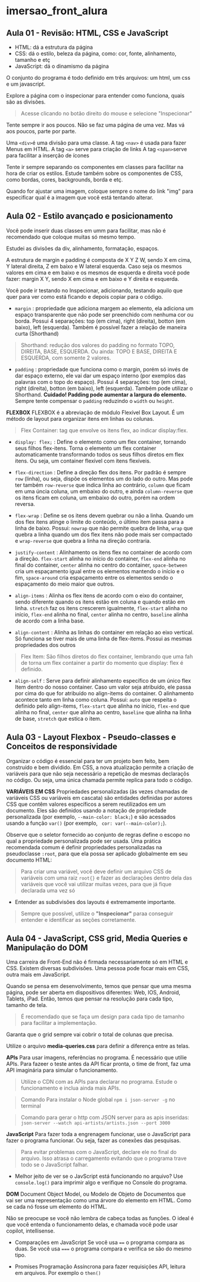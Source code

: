 # imersao_front_alura

## Aula 01 - Revisão: HTML, CSS e JavaScript

- HTML: dá a estrutura da página
- CSS: dá o estilo, beleza da página, como: cor, fonte, alinhamento, tamanho e etç
- JavaScript: dá o dinamismo da página

O conjunto do programa é todo definido em três arquivos: um html, um css e um javascript.

Explore a página com o inspecionar para entender como funciona, quais são as divisões.

> Acesse clicando no botão direito do mouse e selecione "Inspecionar"

Tente sempre ir aos poucos. Não se faz uma página de uma vez. Mas vá aos poucos, parte por parte.

Uma `<div>`é uma divisão para uma classe.
A tag `<nav>` é usada para fazer Menus em HTML.
A tag `<a>` serve para criação de links
A tag `<span>`serve para facilitar a inserção de ícones

Tente ir sempre separando os componentes em classes para facilitar na hora de criar os estilos.
Estude também sobre os componentes de CSS, como bordas, cores, backgrounds, borda e etç.

Quando for ajustar uma imagem, coloque sempre o nome do link "img" para especificar qual é a imagem que você está tentando alterar.

## Aula 02 - Estilo avançado e posicionamento

Você pode inserir duas classes em umm para facilitar, mas não é recomendado que coloque muitas só mesmo tempo.

Estudei as divisões da div, alinhamento, formatação, espaços.

A estrutura de margin e padding é composta de X Y Z W, sendo X em cima, Y lateral direita, Z em baixo e W lateral esquerda. Caso seja os mesmos valores em cima e em baixo e os mesmos de esquerda e direita você pode fazer: margin X Y, sendo X em cima e em baixo e Y direita e esquerda.

Você pode ir testando no Inspecionar, adicionando, testando aquilo que quer para ver como está ficando e depois copiar para o código.

- `margin` : propriedade que adiciona margem ao elemento, ela adiciona um espaço transparente que não pode ser preenchido com nenhuma cor ou borda. Possui 4 separações: top (em cima), right (direita), botton (em baixo), left (esquerda). Também é possível fazer a relação de maneira curta (Shorthand)

> Shorthand: redução dos valores do padding no formato TOPO, DIREITA, BASE, ESQUERDA. Ou ainda: TOPO E BASE, DIREITA E ESQUERDA, com somente 2 valores.

- `padding` : propriedade que funciona como o margin, porém só invés de dar espaço externo, ele vai dar um espaço interno (por exemplos das palavras com o topo do espaço). Possui 4 separações: top (em cima), right (direita), botton (em baixo), left (esquerda). Também pode utilizar o Shorthand. **Cuidado! Padding pode aumentar a largura do elemento.** Sempre tente compensar o `padding` reduzindo o `width` ou `height`.

**FLEXBOX**
FLEXBOX é a abreviação de módulo Flexível Box Layout.
É um método de layout para organizar itens em linhas ou colunas.

> Flex Container: tag que envolve os itens flex, ao indicar display:flex.

- `display: flex;` : Define o elemento como um flex container, tornando seus filhos flex-itens. Torna o elemento um flex container automaticamente transformando todos os seus filhos diretos em flex itens. Ou seja, um container flexível com itens flexíveis.

- `flex-direction` : Define a direção flex dos itens. Por padrão é sempre `row` (linha), ou seja, dispõe os elementos um do lado do outro. Mas pode ter também `row-reverse` que indica linha ao contrário, `column` que ficam em uma úncia coluna, um embaixo do outro, e ainda `column-reverse` que os itens ficam em coluna, um embaixo do outro, porém na ordem reversa.

- `flex-wrap` : Define se os itens devem quebrar ou não a linha. Quando um dos flex itens atinge o limite do conteúdo, o último item passa para a linha de baixo. Possui: `nowrap` que não permite quebra de linha, `wrap` que quebra a linha quando um dos flex itens não pode mais ser compactado e `wrap-reverse` que quebra a linha na direção contraria.

- `justify-content` : Alinhamento os itens flex no container de acordo com a direção. `flex-start` alinha no início do container, `flex-end` alinha no final do container, `center` alinha no centro do container, `space-between` cria um espaçamento igual entre os elementos mantendo o início e o fim, `space-around` cria espaçamento entre os elementos sendo o espaçamento do meio maior que outros.

- `align-items` : Alinha os flex itens de acordo com o eixo do container, sendo diferente quando os itens estão em coluna e quando estão em linha. `stretch` faz os itens crescerem igualmente, `flex-start` alinha no início, `flex-end` alinha no final, `center` alinha no centro, `baseline` alinha de acordo com a linha base.

- `align-content` : Alinha as linhas do container em relação ao eixo vertical. Só funciona se tiver mais de uma linha de flex-items. Possui as mesmas propriedades dos outros

> Flex Item: São filhos diretos do flex container, lembrando que uma fah de torna um flex container a partir do momento que display: flex é definido.

- `align-self` : Serve para definir alinhamento específico de um único flex Item dentro do nosso container. Caso um valor seja atribuído, ele passa por cima do que for atribuído no align-items do container. O alinhamento acontece tanto em linha como coluna. Possui: `auto` que respeita o definido pelo align-items, `flex-start` que alinha no início, `flex-end` que alinha no final, `center` que alinha ao centro, `baseline` que alinha na linha de base, `stretch` que estica o item.

## Aula 03 - Layout Flexbox - Pseudo-classes e Conceitos de responsividade

Organizar o código é essencial para ter um projeto bem feito, bem construído e bem dividido.
Em CSS, a nova atualização permite a criação de variáveis para que não seja necessário a repetição de mesmas declaraçõs no código. Ou seja, uma única chamada permite replica para todo o código.

**VARIÁVEIS EM CSS**
Propriedades personalizadas (às vezes chamadas de variáveis CSS ou variáveis em cascata) são entidades definidas por autores CSS que contêm valores específicos a serem reutilizados em um documento. Eles são definidos usando a notação de propriedade personalizada (por exemplo, `--main-color: black;`) e são acessados usando a função `var()` (por exemplo, ` cor: var(--main-color);`).

Observe que o seletor fornecido ao conjunto de regras define o escopo no qual a propriedade personalizada pode ser usada. Uma prática recomendada comum é definir propriedades personalizadas na pseudoclasse `:root`, para que ela possa ser aplicado globalmente em seu documento HTML:

> Para criar uma variável, você deve definir um arquivo CSS de variáveis com uma raiz `root{}` e fazer as declarações dentro dela das variáveis que você vai utilizar muitas vezes, para que já fique declarada uma vez só

- Entender as subdivisões dos layouts é extremamente importante.

> Sempre que possível, utilize o **"Inspecionar"** paraa conseguir entender e identificar as seções corretamente.

## Aula 04 - JavaScript, CSS grid, Media Queries e Manipulação do DOM

Uma carreira de Front-End não é firmada necessariamente só em HTML e CSS. Existem diversas subdivisões. Uma pessoa pode focar mais em CSS, outra mais em JavaScript.

Quando se pensa em desenvolvimento, temos que pensar que uma mesma página, pode ser aberta em dispositivos diferentes: Web, IOS, Android, Tablets, iPad. Então, temos que pensar na resolução para cada tipo, tamanho de tela.

> É recomendado que se faça um design para cada tipo de tamanho para facilitar a implementação.

Garanta que o grid sempre vai cobrir o total de colunas que precisa.

Utilize o arquivo **media-queries.css** para definir a diferença entre as telas.

**APIs**
Para usar imagens, referências no programa. É necessário que utilie APIs. Para fazeer o teste antes da API ficar pronta, o time de front, faz uma API imaginária para simular o funcionamento.

> Utilize o CDN com as APIs para declarar no programa. Estude o funcionamento e inclua ainda mais APIs.

> Comando Para instalar o Node global `npm i json-server -g` no terminal

> Comando para gerar o http com JSON server para as apis inseridas: `json-server --watch api-artists/artists.json --port 3000`

**JavaScript**
Para fazer toda a engrenagem funcionar, use o JavaScript para fazer o programa funcionar. Ou seja, fazer as conexões das pesquisas.

> Para evitar problemas com o JavaScript, declare ele no final do arquivo. Isso atrasa o carregamento evitando que o programa trave todo se o JavaScript falhar.

- Melhor jeito de ver se o JavScript está funcionando no arquivo?
  Use `console.log()` para imprimir algo e verifique no Console do programa.

**DOM**
Document Object Model, ou Modelo de Objeto de Documentos que vai ser uma representação como uma árvore do elemento em HTML. Como se cada nó fosse um elemento do HTML.

Não se preocupe se você não lembra de cabeça todas as funções. O ideal é que você entenda o funcionamento delas, e chamada você pode usar copilot, intellisense.

- Comparações em JavaScript
  Se você usa `==` o programa compara as duas. Se você usa `===` o programa compara e verifica se são do mesmo tipo.

- Promises
  Programação Assíncrona para fazer requisições API, leitura em arquivos. Por exemplo o `then()`

